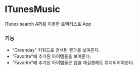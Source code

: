 # ITunesMusic
iTunes search API를 이용한 트랙리스트 App

### 기능

- "Greenday" 키워드로 검색된 결과를 보여준다.
- "Favorite"에 추가된 아이템들을 보여준다. 
- "Favorite"에 추가된 아이템들은 앱을 재실행해도 유지되어야한다. 

